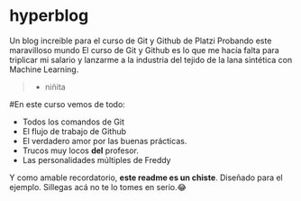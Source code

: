 # hyperblog
Un blog increible para el curso de Git y Github de Platzi
Probando este maravilloso mundo
El curso de Git  y Github es lo que me hacía falta para triplicar mi salario y lanzarme a la industria del tejido de la lana sintética con Machine Learning.
>- niñita

#En este curso vemos de todo:
* Todos los comandos de Git
* El flujo de trabajo de Github
* El verdadero amor por las buenas prácticas.
* Trucos muy locos **del** profesor.
* Las personalidades múltiples de Freddy

Y como amable recordatorio, **este readme es un chiste**. Diseñado para el ejemplo. Sillegas acá no te lo tomes en serio.:joy:


